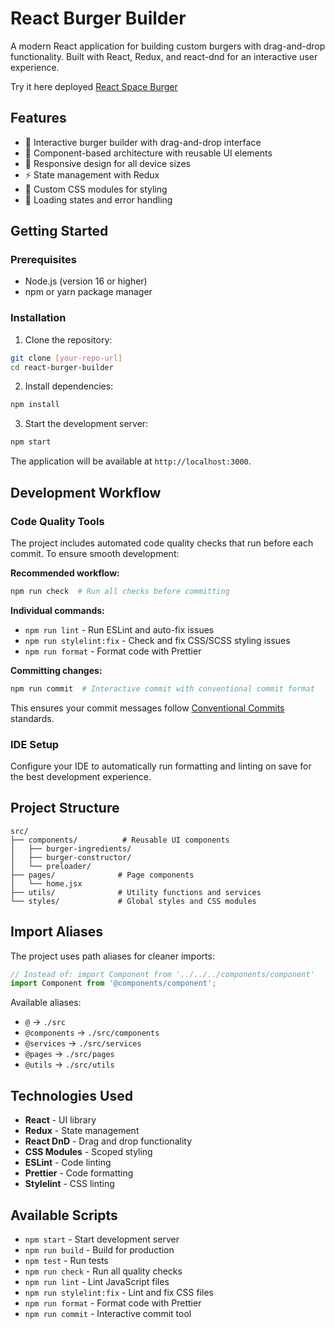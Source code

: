 # React Burger Builder

A modern React application for building custom burgers with drag-and-drop functionality. Built with React, Redux, and react-dnd for an interactive user experience.

Try it here deployed [React Space Burger](https://react-space-burger.vercel.app/)

## Features

- 🍔 Interactive burger builder with drag-and-drop interface
- 🧱 Component-based architecture with reusable UI elements
- 📱 Responsive design for all device sizes
- ⚡ State management with Redux
- 🎨 Custom CSS modules for styling
- 🔄 Loading states and error handling

## Getting Started

### Prerequisites

- Node.js (version 16 or higher)
- npm or yarn package manager

### Installation

1. Clone the repository:

```bash
git clone [your-repo-url]
cd react-burger-builder
```

2. Install dependencies:

```bash
npm install
```

3. Start the development server:

```bash
npm start
```

The application will be available at `http://localhost:3000`.

## Development Workflow

### Code Quality Tools

The project includes automated code quality checks that run before each commit. To ensure smooth development:

**Recommended workflow:**

```bash
npm run check  # Run all checks before committing
```

**Individual commands:**

- `npm run lint` - Run ESLint and auto-fix issues
- `npm run stylelint:fix` - Check and fix CSS/SCSS styling issues
- `npm run format` - Format code with Prettier

**Committing changes:**

```bash
npm run commit  # Interactive commit with conventional commit format
```

This ensures your commit messages follow [Conventional Commits](https://www.conventionalcommits.org/en/v1.0.0/) standards.

### IDE Setup

Configure your IDE to automatically run formatting and linting on save for the best development experience.

## Project Structure

```
src/
├── components/          # Reusable UI components
│   ├── burger-ingredients/
│   ├── burger-constructor/
│   └── preloader/
├── pages/              # Page components
│   └── home.jsx
├── utils/              # Utility functions and services
└── styles/             # Global styles and CSS modules
```

## Import Aliases

The project uses path aliases for cleaner imports:

```javascript
// Instead of: import Component from '../../../components/component'
import Component from '@components/component';
```

Available aliases:

- `@` → `./src`
- `@components` → `./src/components`
- `@services` → `./src/services`
- `@pages` → `./src/pages`
- `@utils` → `./src/utils`

## Technologies Used

- **React** - UI library
- **Redux** - State management
- **React DnD** - Drag and drop functionality
- **CSS Modules** - Scoped styling
- **ESLint** - Code linting
- **Prettier** - Code formatting
- **Stylelint** - CSS linting

## Available Scripts

- `npm start` - Start development server
- `npm run build` - Build for production
- `npm test` - Run tests
- `npm run check` - Run all quality checks
- `npm run lint` - Lint JavaScript files
- `npm run stylelint:fix` - Lint and fix CSS files
- `npm run format` - Format code with Prettier
- `npm run commit` - Interactive commit tool
